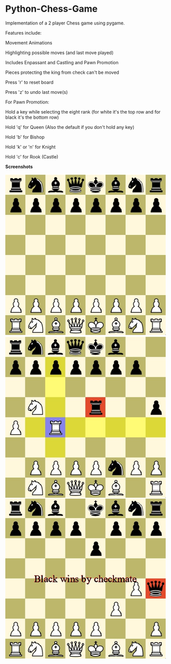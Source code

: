 # Python-Chess-Game
Implementation of a 2 player Chess game using pygame. 

Features include:

Movement Animations

Highlighting possible moves (and last move played)

Includes Enpassant and Castling and Pawn Promotion

Pieces protecting the king from check can't be moved

Press 'r' to reset board

Press 'z' to undo last move(s) 

For Pawn Promotion:

Hold a key while selecting the eight rank (for white it's the top row and for black it's the bottom row)

Hold 'q' for Queen (Also the default if you don't hold any key)

Hold 'b' for Bishop

Hold 'k' or 'n' for Knight

Hold 'c' for Rook (Castle)

**Screenshots**

![](Screenshots/recoloredBoard.jpg)
![](Screenshots/Rook.jpg)
![](Screenshots/bWins.jpg)
